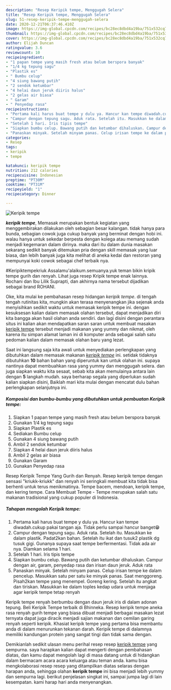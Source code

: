 ```yaml
---
description: "Resep Keripik tempe, Menggugah Selera"
title: "Resep Keripik tempe, Menggugah Selera"
slug: 51-resep-keripik-tempe-menggugah-selera
date: 2020-12-21T06:37:46.410Z
image: https://img-global.cpcdn.com/recipes/bc28ec8dbd4a19ba/751x532cq70/keripik-tempe-foto-resep-utama.jpg
thumbnail: https://img-global.cpcdn.com/recipes/bc28ec8dbd4a19ba/751x532cq70/keripik-tempe-foto-resep-utama.jpg
cover: https://img-global.cpcdn.com/recipes/bc28ec8dbd4a19ba/751x532cq70/keripik-tempe-foto-resep-utama.jpg
author: Elijah Duncan
ratingvalue: 3.6
reviewcount: 10
recipeingredient:
- "1 papan tempe yang masih fresh atau belum berspora banyak"
- "1/4 kg tepung sagu"
- "Plastik es"
- " Bumbu celup"
- "4 siung bawang putih"
- "2 sendok ketumbar"
- "4 helai daun jeruk diiris halus"
- "2 gelas air biasa"
- " Garam"
- " Penyedap rasa"
recipeinstructions:
- "Pertama kali harus buat tempe y dulu ya. Hancur kan tempe diwadah.cukup pakai tangan aja. Tidak perlu sampai hancur banget😁"
- "Campur dengan tepung sagu. Aduk rata. Setelah itu. Masukkan ke dalam plastik. Padat2kan bahan. Setelah itu ikat dan tusuk2 plastik dg tusuk gigi. Gunanya supaya saat tempe berfermentasi. Tidak ada air nya. Diamkan selama 1 hari."
- "Setelah 1 hari. Iris tipis tempe"
- "Siapkan bumbu celup. Bawang putih dan ketumbar dihaluskan. Campur dengan air, garam, penyedap rasa dan irisan daun jeruk. Aduk rata"
- "Panaskan minyak. Setelah minyam panas. Celup irisan tempe ke dalam pencelup. Masukkan satu per satu ke minyak panas. Saat menggoreng. Pisah2kan tempe yang menempel. Goreng kering. Setelah itu angkat dan tiriskan. Masukkan ke dalam toples kedap udara untuk menjaga agar keripik tempe tetap renyah"
categories:
- Resep
tags:
- keripik
- tempe

katakunci: keripik tempe 
nutrition: 212 calories
recipecuisine: Indonesian
preptime: "PT30M"
cooktime: "PT31M"
recipeyield: "1"
recipecategory: Dinner

---
```



![Keripik tempe](https://img-global.cpcdn.com/recipes/bc28ec8dbd4a19ba/751x532cq70/keripik-tempe-foto-resep-utama.jpg)

<b><i>keripik tempe</i></b>, Memasak merupakan bentuk kegiatan yang menggembirakan dilakukan oleh sebagian besar kalangan. tidak hanya para bunda, sebagian cowok juga cukup banyak yang berminat dengan hobi ini. walau hanya untuk sekedar berpesta dengan kolega atau memang sudah menjadi kegemaran dalam dirinya. maka dari itu dalam dunia masakan sekarang sedikit banyak ditemukan pria dengan skill memasak yang luar biasa, dan lebih banyak juga kita melihat di aneka kedai dan restoran yang mempunyai koki cowok sebagai chef terbaik nya.

#Keripiktempekriuk Assalamu&#39;alaikum.semuanya.yuk teman bikin kripik tempe gurih dan renyah. Lihat juga resep Kripik tempe enak lainnya. Rochani dan Ibu Lilik Suprapti, dan akhirnya nama tersebut dijadikan sebagai brand ROHANI.

Oke, kita mulai ke pembahasan resep hidangan <i>keripik tempe</i>. di tengah tengah rutinitas kita, mungkin akan terasa menyenangkan jika sejenak anda menyisihkan sedikit waktu untuk memasak keripik tempe ini. dengan kesuksesan kalian dalam memasak olahan tersebut, dapat menjadikan diri kita bangga akan hasil olahan anda sendiri. dan lagi disini dengan perantara situs ini kalian akan mendapatkan saran saran untuk membuat masakan <u>keripik tempe</u> tersebut menjadi makanan yang yummy dan nikmat, oleh karena itu simpan alamat laman ini di komputer anda sebagai salah satu pedoman kalian dalam memasak olahan baru yang lezat.


Saat ini langsung saja kita awali untuk menyediakan perlengkapan yang dibutuhkan dalam memasak makanan <u><i>keripik tempe</i></u> ini. setidak tidaknya dibutuhkan <b>10</b> bahan bahan yang diperuntuk kan untuk olahan ini. supaya nantinya dapat membuahkan rasa yang yummy dan menggugah selera. dan juga siapkan waktu kita sesaat, sebab kita akan memulainya antara lain dengan <b>5</b> langkah mudah. saya berharap segala yang diperlukan sudah kalian siapkan disini, Baiklah mari kita mulai dengan mencatat dulu bahan perlengkapan selanjutnya ini.

<!--inarticleads1-->

##### Komposisi dan bumbu-bumbu yang dibutuhkan untuk pembuatan Keripik tempe:

1. Siapkan 1 papan tempe yang masih fresh atau belum berspora banyak
1. Gunakan 1/4 kg tepung sagu
1. Siapkan Plastik es
1. Sediakan  Bumbu celup
1. Gunakan 4 siung bawang putih
1. Ambil 2 sendok ketumbar
1. Siapkan 4 helai daun jeruk diiris halus
1. Ambil 2 gelas air biasa
1. Gunakan  Garam
1. Gunakan  Penyedap rasa


Resep Keripik Tempe Yang Gurih dan Renyah. Resep keripik tempe dengan sensasi &#34;kriukk-kriukk&#34; dan renyah ini seringkali membuat kita tidak bisa berhenti untuk terus menikmatinya. Tempe bacem, mendoan, keripik tempe, dan kering tempe. Cara Membuat Tempe - Tempe merupakan salah satu makanan tradisional yang cukup populer di Indonesia. 

<!--inarticleads2-->

##### Tahapan mengolah Keripik tempe:

1. Pertama kali harus buat tempe y dulu ya. Hancur kan tempe diwadah.cukup pakai tangan aja. Tidak perlu sampai hancur banget😁
1. Campur dengan tepung sagu. Aduk rata. Setelah itu. Masukkan ke dalam plastik. Padat2kan bahan. Setelah itu ikat dan tusuk2 plastik dg tusuk gigi. Gunanya supaya saat tempe berfermentasi. Tidak ada air nya. Diamkan selama 1 hari.
1. Setelah 1 hari. Iris tipis tempe
1. Siapkan bumbu celup. Bawang putih dan ketumbar dihaluskan. Campur dengan air, garam, penyedap rasa dan irisan daun jeruk. Aduk rata
1. Panaskan minyak. Setelah minyam panas. Celup irisan tempe ke dalam pencelup. Masukkan satu per satu ke minyak panas. Saat menggoreng. Pisah2kan tempe yang menempel. Goreng kering. Setelah itu angkat dan tiriskan. Masukkan ke dalam toples kedap udara untuk menjaga agar keripik tempe tetap renyah


Keripik tempe renyah berbumbu dengan daun jeruk iris di dalam adonan tepung. Beli Keripik Tempe terbaik di Bhinneka. Resep keripik tempe aneka rasa renyah gurih tempe yang biasa dibuat menjadi berbagai masakan lezat ternyata dapat juga diracik menjadi sajian makanan dan cemilan garing renyah seperti keripik. Khasiat keripik tempe yang pertama bisa membantu anda di dalam menurunkan tekanan darah. Keripik tempe di dalamnya memiliki kandungan protein yang sangat tingi dan tidak sama dengan. 

Demikianlah sedikit ulasan menu perihal resep resep <u>keripik tempe</u> yang sempurna. saya harapkan kalian dapat mengerti dengan pembahasan diatas, dan kamu dapat mengolah lagi di masa datang untuk di hidangkan dalam bermacam acara acara keluarga atau teman anda. kamu bisa mengkolaborasi resep resep yang ditampilkan diatas selaras dengan harapan anda, sehingga olahan <b>keripik tempe</b> ini bisa menjadi lebih yummy dan sempurna lagi. berikut penjelasan singkat ini, sampai jumpa lagi di lain kesempatan. kami harap hari anda menyenangkan.
